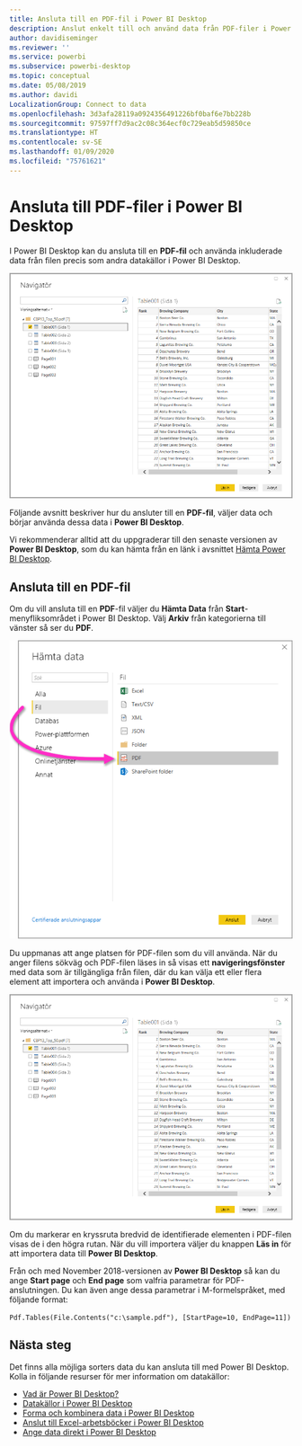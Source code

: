 ```yaml
---
title: Ansluta till en PDF-fil i Power BI Desktop
description: Anslut enkelt till och använd data från PDF-filer i Power BI Desktop
author: davidiseminger
ms.reviewer: ''
ms.service: powerbi
ms.subservice: powerbi-desktop
ms.topic: conceptual
ms.date: 05/08/2019
ms.author: davidi
LocalizationGroup: Connect to data
ms.openlocfilehash: 3d3afa28119a0924356491226bf0baf6e7bb228b
ms.sourcegitcommit: 97597ff7d9ac2c08c364ecf0c729eab5d59850ce
ms.translationtype: HT
ms.contentlocale: sv-SE
ms.lasthandoff: 01/09/2020
ms.locfileid: "75761621"
---
```

# <a name="connect-to-pdf-files-in-power-bi-desktop"></a>Ansluta till PDF-filer i Power BI Desktop
I Power BI Desktop kan du ansluta till en **PDF-fil** och använda inkluderade data från filen precis som andra datakällor i Power BI Desktop.

![Ansluta till data i PDF-filer](media/desktop-connect-pdf/connect-pdf-04.png)

Följande avsnitt beskriver hur du ansluter till en **PDF-fil**, väljer data och börjar använda dessa data i **Power BI Desktop**.

Vi rekommenderar alltid att du uppgraderar till den senaste versionen av **Power BI Desktop**, som du kan hämta från en länk i avsnittet [Hämta Power BI Desktop](desktop-get-the-desktop.md). 

## <a name="connect-to-a-pdf-file"></a>Ansluta till en PDF-fil
Om du vill ansluta till en **PDF**-fil väljer du **Hämta Data** från **Start**-menyfliksområdet i Power BI Desktop. Välj **Arkiv** från kategorierna till vänster så ser du **PDF**.

![Välj PDF från Hämta data](media/desktop-connect-pdf/connect-pdf-01.png)

Du uppmanas att ange platsen för PDF-filen som du vill använda. När du anger filens sökväg och PDF-filen läses in så visas ett **navigeringsfönster** med data som är tillgängliga från filen, där du kan välja ett eller flera element att importera och använda i **Power BI Desktop**.

![Ansluta till data i PDF-filer](media/desktop-connect-pdf/connect-pdf-04.png)

Om du markerar en kryssruta bredvid de identifierade elementen i PDF-filen visas de i den högra rutan. När du vill importera väljer du knappen **Läs in** för att importera data till **Power BI Desktop**.

Från och med November 2018-versionen av **Power BI Desktop** så kan du ange **Start page** och **End page** som valfria parametrar för PDF-anslutningen. Du kan även ange dessa parametrar i M-formelspråket, med följande format:

`Pdf.Tables(File.Contents("c:\sample.pdf"), [StartPage=10, EndPage=11])`


## <a name="next-steps"></a>Nästa steg
Det finns alla möjliga sorters data du kan ansluta till med Power BI Desktop. Kolla in följande resurser för mer information om datakällor:

* [Vad är Power BI Desktop?](desktop-what-is-desktop.md)
* [Datakällor i Power BI Desktop](desktop-data-sources.md)
* [Forma och kombinera data i Power BI Desktop](desktop-shape-and-combine-data.md)
* [Anslut till Excel-arbetsböcker i Power BI Desktop](desktop-connect-excel.md)   
* [Ange data direkt i Power BI Desktop](desktop-enter-data-directly-into-desktop.md)   

